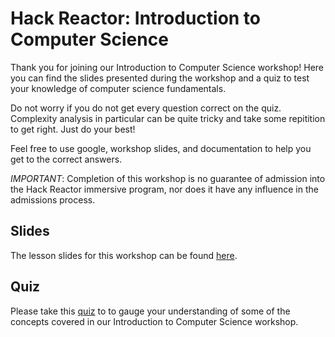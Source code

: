 # Hack Reactor: Introduction to Computer Science

Thank you for joining our Introduction to Computer Science workshop! Here you can find the slides presented during the workshop and a quiz to test your knowledge of computer science fundamentals.

Do not worry if you do not get every question correct on the quiz. Complexity analysis in particular can be quite tricky and take some repitition to get right. Just do your best!

Feel free to use google, workshop slides, and documentation to help you get to the correct answers.

*IMPORTANT*: Completion of this workshop is no guarantee of admission into the Hack Reactor immersive program, nor does it have any influence in the admissions process.

## Slides

The lesson slides for this workshop can be found [here](https://docs.google.com/presentation/d/e/2PACX-1vQEc4y1wtmobcTSmJ08lCM1FQVarlG39R_fYxmzK3eOUNsgKhJiJCYvpLzaIlxqvYNBbrjhxovMEZGV/pub?start=false&loop=false&delayms=60000).

## Quiz

Please take this [quiz](https://forms.gle/rjj7BYnTH64b6BW77) to to gauge your understanding of some of the concepts covered in our Introduction to Computer Science workshop.

